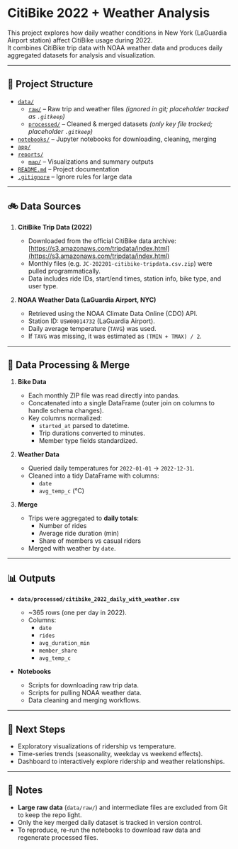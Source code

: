 # CitiBike 2022 + Weather Analysis

This project explores how daily weather conditions in New York (LaGuardia Airport station) affect CitiBike usage during 2022.  
It combines CitiBike trip data with NOAA weather data and produces daily aggregated datasets for analysis and visualization.

---

## 📂 Project Structure

- [`data/`](data/)
  - [`raw/`](data/raw/) – Raw trip and weather files *(ignored in git; placeholder tracked as `.gitkeep`)*
  - [`processed/`](data/processed/) – Cleaned & merged datasets *(only key file tracked; placeholder `.gitkeep`)*
- [`notebooks/`](notebooks/) – Jupyter notebooks for downloading, cleaning, merging
- [`app/`](app/)
- [`reports/`](reports/)
  - [`map/`](map/)    – Visualizations and summary outputs
- [`README.md`](README.md) – Project documentation
- [`.gitignore`](.gitignore) – Ignore rules for large data

---

## 🚲 Data Sources

1. **CitiBike Trip Data (2022)**  
   - Downloaded from the official CitiBike data archive:  
     [https://s3.amazonaws.com/tripdata/index.html](https://s3.amazonaws.com/tripdata/index.html)  
   - Monthly files (e.g. `JC-202201-citibike-tripdata.csv.zip`) were pulled programmatically.  
   - Data includes ride IDs, start/end times, station info, bike type, and user type.

2. **NOAA Weather Data (LaGuardia Airport, NYC)**  
   - Retrieved using the NOAA Climate Data Online (CDO) API.  
   - Station ID: `USW00014732` (LaGuardia Airport).  
   - Daily average temperature (`TAVG`) was used.  
   - If `TAVG` was missing, it was estimated as `(TMIN + TMAX) / 2`.

---

## 🔗 Data Processing & Merge

1. **Bike Data**  
   - Each monthly ZIP file was read directly into pandas.  
   - Concatenated into a single DataFrame (outer join on columns to handle schema changes).  
   - Key columns normalized:
     - `started_at` parsed to datetime.
     - Trip durations converted to minutes.
     - Member type fields standardized.

2. **Weather Data**  
   - Queried daily temperatures for `2022-01-01` → `2022-12-31`.  
   - Cleaned into a tidy DataFrame with columns:
     - `date`
     - `avg_temp_c` (°C)

3. **Merge**  
   - Trips were aggregated to **daily totals**:
     - Number of rides
     - Average ride duration (min)
     - Share of members vs casual riders  
   - Merged with weather by `date`.

---

## 📊 Outputs

- **`data/processed/citibike_2022_daily_with_weather.csv`**  
  - ~365 rows (one per day in 2022).  
  - Columns:
    - `date`
    - `rides`
    - `avg_duration_min`
    - `member_share`
    - `avg_temp_c`

- **Notebooks**  
  - Scripts for downloading raw trip data.
  - Scripts for pulling NOAA weather data.
  - Data cleaning and merging workflows.

---

## 🚀 Next Steps

- Exploratory visualizations of ridership vs temperature.
- Time-series trends (seasonality, weekday vs weekend effects).
- Dashboard to interactively explore ridership and weather relationships.

---

## 🔑 Notes

- **Large raw data** (`data/raw/`) and intermediate files are excluded from Git to keep the repo light.  
- Only the key merged daily dataset is tracked in version control.  
- To reproduce, re-run the notebooks to download raw data and regenerate processed files.
